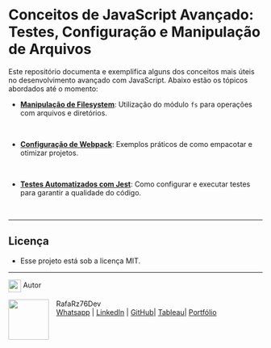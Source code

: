 # Conceitos de JavaScript Avançado: Testes, Configuração e Manipulação de Arquivos

Este repositório documenta e exemplifica alguns dos conceitos mais úteis no desenvolvimento avançado com JavaScript. Abaixo estão os tópicos abordados até o momento:

- [**Manipulação de Filesystem**](https://github.com/RaizerTechDev/conceitos-avancados-js/tree/master/arquivo-filesystem): Utilização do módulo `fs` para operações com arquivos e diretórios.
<br>

- [**Configuração de Webpack**](https://github.com/RaizerTechDev/conceitos-avancados-js/tree/master/configuracao-webpack): Exemplos práticos de como empacotar e otimizar projetos.
<br>

- [**Testes Automatizados com Jest**](https://github.com/): Como configurar e executar testes para garantir a qualidade do código.
<br>

***

## Licença

- Esse projeto está sob a licença MIT.

---

<img src="https://media.giphy.com/media/ImmvDZ2c9xPR8gDvHV/giphy.gif" align="center" height="25" width="25"> Autor

<p>
    <img align=left margin=10 width=80 src="https://avatars.githubusercontent.com/u/87991807?v=4"/>
    <p>&nbsp&nbsp&nbspRafaRz76Dev<br>
    &nbsp&nbsp&nbsp<a href="https://api.whatsapp.com/send/?phone=47999327137">Whatsapp</a>&nbsp;|&nbsp;<a href="https://www.linkedin.com/in/rafael-raizer//">LinkedIn</a>&nbsp;|&nbsp;<a href="https://github.com/RaizerTechDev">GitHub</a>|&nbsp;<a href="https://public.tableau.com/app/profile/rafael.raizer">Tableau</a>|&nbsp;<a href="https://raizertechdev-portfolio.netlify.app/">Portfólio</a>&nbsp;</p>
</p>

